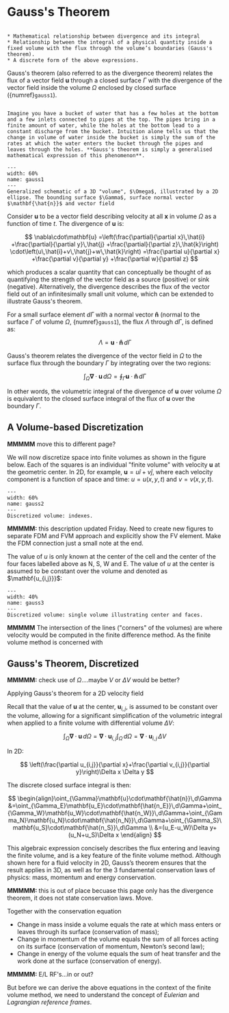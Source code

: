 # Gauss's Theorem

```{note} Important things to retain from this chapter

* Mathematical relationship between divergence and its integral
* Relationship between the integral of a physical quantity inside a fixed volume with the flux through the volume’s boundaries (Gauss's theorem).  
* A discrete form of the above expressions.  

```

Gauss's theorem (also referred to as the divergence theorem) relates the flux of a vector field $\mathbf{u}$ through a closed surface $\Gamma$ with the divergence of the vector field inside the volume $\Omega$ enclosed by closed surface ({numref}`gauss1`). 

```{admonition} A simple analogy

Imagine you have a bucket of water that has a few holes at the bottom and a few inlets connected to pipes at the top. The pipes bring in a finite amount of water, while the holes at the bottom lead to a constant discharge from the bucket. Intuition alone tells us that the change in volume of water inside the bucket is simply the sum of the rates at which the water enters the bucket through the pipes and leaves through the holes. **Gauss's theorem is simply a generalised mathematical expression of this phenomenon**. 

```
```{figure} ./figs/gauss1.png
---
width: 60%
name: gauss1
---
Generalized schematic of a 3D "volume", $\Omega$, illustrated by a 2D ellipse. The bounding surface $\Gamma$, surface normal vector $\mathbf{\hat{n}}$ and vector field 
```

Consider $\mathbf{u}$ to be a vector field describing velocity at all $\mathbf{x}$ in volume $\Omega$ as a function of time $t$. The divergence of $\mathbf{u}$ is: 

$$
\nabla\cdot\mathbf{u}
=\left(\frac{\partial}{\partial x}\,\hat{i}
+\frac{\partial}{\partial y}\,\hat{j}
+\frac{\partial}{\partial z}\,\hat{k}\right)
\cdot\left(u\,\hat{i}+v\,\hat{j}+w\,\hat{k}\right)
=\frac{\partial u}{\partial x}
+\frac{\partial v}{\partial y}
+\frac{\partial w}{\partial z}
$$

which produces a scalar quantity that can conceptually be thought of as quantifying the strength of the vector field as a source (positive) or sink (negative). Alternatively, the divergence describes the flux of the vector field out of an infinitesimally small unit volume, which can be extended to illustrate Gauss's theorem.

For a small surface element $d\Gamma$ with a normal vector $\mathbf{\hat{n}}$ (normal to the surface $\Gamma$ of volume $\Omega$, {numref}`gauss1`), the flux $\Lambda$ through $d\Gamma$, is defined as:

$$
\Lambda=\mathbf{u}\cdot\mathbf{\hat{n}}\,d\Gamma
$$

Gauss's theorem relates the divergence of the vector field in $\Omega$ to the surface flux through the boundary $\Gamma$ by integrating over the two regions:

$$
\int_{\Omega}\mathbf{\nabla}\cdot\mathbf{u}\,d\Omega
=\oint_{\Gamma}\mathbf{u}\cdot\mathbf{\hat{n}}\,d\Gamma
$$

In other words, the volumetric integral of the divergence of $\mathbf{u}$ over volume $\Omega$ is equivalent to the closed surface integral of the flux of $\mathbf{u}$ over the boundary $\Gamma$.

## A Volume-based Discretization

**MMMMM** move this to different page?

We will now discretize space into finite volumes as shown in the figure below. Each of the squares is an individual "finite volume" with velocity $\mathbf{u}$ at the geometric center. In 2D, for example, $\mathbf{u}=u\hat{i}+v\hat{j}$, where each velocity component is a function of space and time: $u=u(x,y,t)$ and $v=v(x,y,t)$.

```{figure} ./figs/gauss2.png
---
width: 60%
name: gauss2
---
Discretized volume: indexes.
```

**MMMMM:** this description updated Friday. Need to create new figures to separate FDM and FVM approach and explicitly show the FV element. Make the FDM connection just a small note at the end.

The value of $u$ is only known at the center of the cell and the center of the four faces labelled above as N, S, W and E. The value of $u$ at the center is assumed to be constant over the volume and denoted as $\mathbf{u_{i,j}}}$:

```{figure} ./figs/gauss3.png
---
width: 40%
name: gauss3
---
Discretized volume: single volume illustrating center and faces.
```


**MMMMM** The intersection of the lines ("corners" of the volumes) are where velocity would be computed in the finite difference method. As the finite volume method is concerned with 

## Gauss's Theorem, Discretized

**MMMMM:** check use of $\Omega$....maybe $V$ or $\Delta V$ would be better?

Applying Gauss's theorem for a 2D velocity field  

Recall that the value of $\mathbf{u}$ at the center, $\mathbf{u}_{i,j}$, is assumed to be constant over the volume, allowing for a significant simplification of the volumetric integral when applied to a finite volume with differential volume $\Delta V$:

$$
\int_{\Omega}\mathbf{\nabla}\cdot\mathbf{u}\,d\Omega=\mathbf{\nabla}\cdot\mathbf{u}_{i,j}\int_{\Omega}\,d\Omega=\mathbf{\nabla}\cdot\mathbf{u}_{i,j}\,\Delta V
$$

In 2D:

$$
\left(\frac{\partial u_{i,j}}{\partial x}+\frac{\partial v_{i,j}}{\partial y}\right)\Delta x \Delta y
$$



The discrete closed surface integral is then:

$$
\begin{align}\oint_{\Gamma}\mathbf{u}\cdot\mathbf{\hat{n}}\,d\Gamma &=\oint_{\Gamma_E}\mathbf{u_E}\cdot\mathbf{\hat{n_E}}\,d\Gamma+\oint_{\Gamma_W}\mathbf{u_W}\cdot\mathbf{\hat{n_W}}\,d\Gamma+\oint_{\Gamma_N}\mathbf{u_N}\cdot\mathbf{\hat{n_N}}\,d\Gamma+\oint_{\Gamma_S}\mathbf{u_S}\cdot\mathbf{\hat{n_S}}\,d\Gamma \\
&=(u_E-u_W)\Delta y+(u_N+u_S)\Delta x
\end{align}
$$

This algebraic expression concisely describes the flux entering and leaving the finite volume, and is a key feature of the finite volume method. Although shown here for a fluid velocity in 2D, Gauss’s theorem ensures that the result applies in 3D, as well as for the 3 fundamental conservation laws of physics: mass, momentum and energy conservation.

**MMMMM:** this is out of place becuase this page only has the divergence theorem, it does not state conservation laws. Move.

Together with the conservation equation

* Change in mass inside a volume equals the rate at which mass enters or leaves through its surface (conservation of mass);
* Change in momentum of the volume equals the sum of all forces acting on its surface (conservation of momentum, Newton’s second law);
* Change in energy of the volume equals the sum of heat transfer and the work done at the surface (conservation of energy).  

**MMMMM:** E/L RF's...in or out?

But before we can derive the above equations in the context of the finite volume method, we need to understand the concept of *Eulerian* and *Lagrangian reference frames*.  